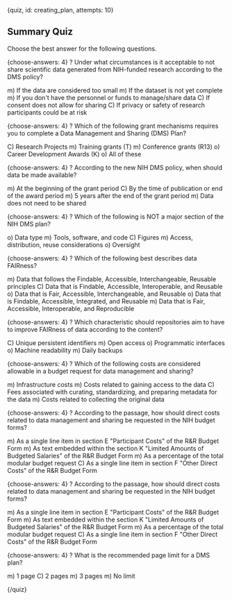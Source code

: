 
{quiz, id: creating_plan, attempts: 10}

## Summary Quiz

Choose the best answer for the following questions.

{choose-answers: 4}
? Under what circumstances is it acceptable to not share scientific data generated from NIH-funded research according to the DMS policy?

m) If the data are considered too small
m) If the dataset is not yet complete
m) If you don't have the personnel or funds to manage/share data
C) If consent does not allow for sharing
C) If privacy or safety of research participants could be at risk

{choose-answers: 4}
? Which of the following grant mechanisms requires you to complete a Data Management and Sharing (DMS) Plan?

C) Research Projects
m) Training grants (T)
m) Conference grants (R13)
o) Career Development Awards (K)
o) All of these

{choose-answers: 4}
? According to the new NIH DMS policy, when should data be made available?

m) At the beginning of the grant period
C) By the time of publication or end of the award period
m) 5 years after the end of the grant period
m) Data does not need to be shared

{choose-answers: 4}
? Which of the following is NOT a major section of the NIH DMS plan?

o) Data type
m) Tools, software, and code
C) Figures
m) Access, distribution, reuse considerations
o) Oversight

{choose-answers: 4}
? Which of the following best describes data FAIRness?

m) Data that follows the Findable, Accessible, Interchangeable, Reusable principles
C) Data that is Findable, Accessible, Interoperable, and Reusable
o) Data that is Fair, Accessible, Interchangeable, and Reusable
o) Data that is Findable, Accessible, Integrated, and Reusable
m) Data that is Fair, Accessible, Interoperable, and Reproducible

{choose-answers: 4}
? Which characteristic should repositories aim to have to improve FAIRness of data according to the content?

C) Unique persistent identifiers
m) Open access
o) Programmatic interfaces
o) Machine readability
m) Daily backups

{choose-answers: 4}
? Which of the following costs are considered allowable in a budget request for data management and sharing?

m) Infrastructure costs
m) Costs related to gaining access to the data
C) Fees associated with curating, standardizing, and preparing metadata for the data
m) Costs related to collecting the original data

{choose-answers: 4}
? According to the passage, how should direct costs related to data management and sharing be requested in the NIH budget forms?

m) As a single line item in section E "Participant Costs" of the R&R Budget Form
m) As text embedded within the section K "Limited Amounts of Budgeted Salaries" of the R&R Budget Form
m) As a percentage of the total modular budget request
C) As a single line item in section F "Other Direct Costs" of the R&R Budget Form

{choose-answers: 4}
? According to the passage, how should direct costs related to data management and sharing be requested in the NIH budget forms?

m) As a single line item in section E "Participant Costs" of the R&R Budget Form
m) As text embedded within the section K "Limited Amounts of Budgeted Salaries" of the R&R Budget Form
m) As a percentage of the total modular budget request
C) As a single line item in section F "Other Direct Costs" of the R&R Budget Form

{choose-answers: 4}
? What is the recommended page limit for a DMS plan?

m) 1 page
C) 2 pages
m) 3 pages
m) No limit

{/quiz}
